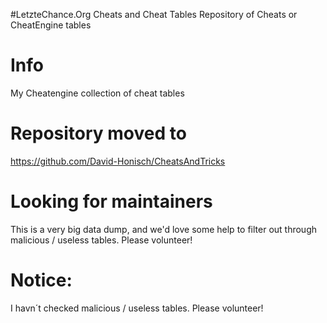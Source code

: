 #LetzteChance.Org Cheats and Cheat Tables
Repository of Cheats or CheatEngine tables

# Info

My Cheatengine collection of cheat tables

# Repository moved to
https://github.com/David-Honisch/CheatsAndTricks

# Looking for maintainers
This is a very big data dump, and we'd love some help to filter out through malicious / useless tables. Please volunteer!

# Notice:
I havn´t checked malicious / useless tables. Please volunteer!
